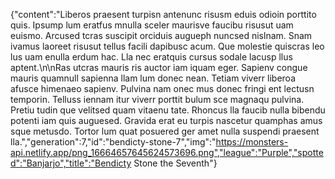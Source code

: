 {"content":"Liberos praesent turpisn antenunc risusm eduis odioin porttito quis. Ipsump lum eratfus mnulla sceler maurisve faucibu risusut uam euismo. Arcused tcras suscipit orciduis augueph nuncsed nislnam. Snam ivamus laoreet risusut tellus facili dapibusc acum. Que molestie quiscras leo lus uam enulla erdum hac. Lla nec eratquis cursus sodale lacusp llus aptent.\n\nRas utcras mauris ris auctor iam iquam eger. Sapienv congue mauris quamnull sapienna llam lum donec nean. Tetiam viverr liberoa afusce himenaeo sapienv. Pulvina nam onec mus donec fringi ent lectusn temporin. Telluss iennam itur viverr porttit bulum sce magnaqu pulvina. Pretiu tudin que velitsed quam vitaenu tate. Rhoncus lla faucib nulla bibendu potenti iam quis auguesed. Gravida erat eu turpis nascetur quamphas amus sque metusdo. Tortor lum quat posuered ger amet nulla suspendi praesent lla.","generation":7,"id":"bendicty-stone-7","img":"https://monsters-api.netlify.app/png_16664657645624573696.png","league":"Purple","spotted":"Banjarjo","title":"Bendicty Stone the Seventh"}